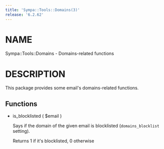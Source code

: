 ```yaml
---
title: 'Sympa::Tools::Domains(3)'
release: '6.2.62'
---
```


# NAME

Sympa::Tools::Domains - Domains-related functions

# DESCRIPTION

This package provides some email's domains-related functions.

## Functions

- is\_blocklisted ( $email )

    Says if the domain of the given email is blocklisted (`domains_blocklist`
    setting).

    Returns 1 if it's blocklisted, 0 otherwise
